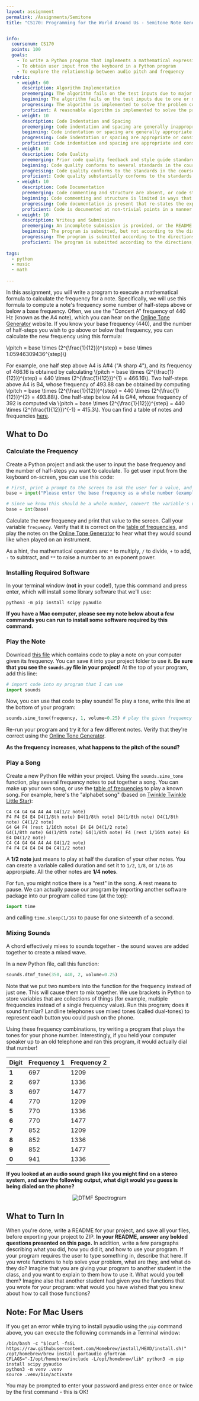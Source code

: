 ```yaml
---
layout: assignment
permalink: /Assignments/Semitone
title: "CS170: Programming for the World Around Us - Semitone Note Generator"


info:
  coursenum: CS170
  points: 100
  goals:
    - To write a Python program that implements a mathematical expression
    - To obtain user input from the keyboard in a Python program
    - To explore the relationship between audio pitch and frequency
  rubric:
    - weight: 60
      description: Algorithm Implementation
      preemerging: The algorithm fails on the test inputs due to major issues, or the program fails to compile and/or run
      beginning: The algorithm fails on the test inputs due to one or more minor issues
      progressing: The algorithm is implemented to solve the problem correctly according to given test inputs, but would fail if executed in a general case due to a minor issue or omission in the algorithm design or implementation
      proficient: A reasonable algorithm is implemented to solve the problem which correctly solves the problem according to the given test inputs, and would be reasonably expected to solve the problem in the general case
    - weight: 10
      description: Code Indentation and Spacing
      preemerging: Code indentation and spacing are generally inappropriate or inconsistent
      beginning: Code indentation or spacing are generally appropriate but inconsistent in a few isolated instances
      progressing: Code indentation or spacing are appropriate or consistent, with minor adjustments needed
      proficient: Code indentation and spacing are appropriate and consistent
    - weight: 10
      description: Code Quality
      preemerging: Prior code quality feedback and style guide standards are not reflected in the submitted code to a great extent
      beginning: Code quality conforms to several standards in the course Style Guide, and progress is demonstrated in improving code quality from prior feedback
      progressing: Code quality conforms to the standards in the course Style Guide to a great extent, with a few identified areas of improvement
      proficient: Code quality substantially conforms to the standards in the course Style Guide
    - weight: 10
      description: Code Documentation
      preemerging: Code commenting and structure are absent, or code structure departs significantly from best practice
      beginning: Code commenting and structure is limited in ways that reduce the readability of the program; specifically, descriptive comments are present for some functions
      progressing: Code documentation is present that re-states the explicit code definitions
      proficient: Code is documented at non-trivial points in a manner that enhances the readability of the program; specifically, descriptive comments are present for all functions
    - weight: 10
      description: Writeup and Submission
      preemerging: An incomplete submission is provided, or the README file submitted is blank
      beginning: The program is submitted, but not according to the directions in one or more ways (for example, because it is lacking a readme writeup or missing answers to written questions)
      progressing: The program is submitted according to the directions with a minor omission or correction needed, including a readme writeup describing the solution and answering nearly all questions posed in the instructions
      proficient: The program is submitted according to the directions, including a readme writeup describing the solution and answering all questions posed in the instructions    
      
tags:
  - python
  - music
  - math
  
---
```


In this assignment, you will write a program to execute a mathematical formula to calculate the frequency for a note.  Specifically, we will use this formula to compute a note's frequency some number of half-steps above or below a base frequency.  Often, we use the "Concert A" frequency of 440 Hz (known as the A4 note), which you can hear on the [Online Tone Generator](https://www.szynalski.com/tone-generator/) website.  If you know your base frequency (440), and the number of half-steps you wish to go above or below that frequency, you can calculate the new frequency using this formula:

<span>\\(pitch = base \times (2^{\frac{1}{12}})^{step} = base \times 1.05946309436^{step}\\)</span>

For example, one half step above A4 is A#4 ("A sharp 4"), and its frequency of 466.16 is obtained by calculating <span>\\(pitch = base \times (2^{\frac{1}{12}})^{step} = 440 \times (2^{\frac{1}{12}})^{1} = 466.16\\)</span>.  Two half-steps above A4 is B4, whose frequency of 493.88 can be obtained by computing <span>\\(pitch = base \times (2^{\frac{1}{12}})^{step} = 440 \times (2^{\frac{1}{12}})^{2} = 493.88\\)</span>.  One half-step below A4 is G#4, whose frequency of 392 is computed via <span>\\(pitch = base \times (2^{\frac{1}{12}})^{step} = 440 \times (2^{\frac{1}{12}})^{-1} = 415.3\\)</span>.  You can find a table of notes and frequencies [here](https://web.archive.org/web/20170720171942/https://pages.mtu.edu/~suits/notefreqs.html).

## What to Do

### Calculate the Frequency
Create a Python project and ask the user to input the base frequency and the number of half-steps you want to calculate.  To get user input from the keyboard on-screen, you can use this code:

```python
# First, print a prompt to the screen to ask the user for a value, and store what they type into a variable called base
base = input("Please enter the base frequency as a whole number (example: 440):")

# Since we know this should be a whole number, convert the variable's value to an integer
base = int(base)
```

Calculate the new frequency and print that value to the screen.  Call your variable `frequency`.  Verify that it is correct on the [table of frequencies](https://web.archive.org/web/20170720171942/https://pages.mtu.edu/~suits/notefreqs.html), and play the notes on the [Online Tone Generator](https://www.szynalski.com/tone-generator/) to hear what they would sound like when played on an instrument.

As a hint, the mathematical operators are: `*` to multiply, `/` to divide, `+` to add, `-` to subtract, and `**` to raise a number to an exponent power.

### Installing Required Software
In your terminal window (**not** in your code!), type this command and press enter, which will install some library software that we'll use:

```
python3 -m pip install scipy pyaudio
```

**If you have a Mac computer, please see my note below about a few commands you can run to install some software required by this command.**

### Play the Note

Download [this file](../files/asmt-semitone/sounds.py) which contains code to play a note on your computer given its frequency.  You can save it into your project folder to use it.  **Be sure that you see the `sounds.py` file in your project!**  At the top of your program, add this line:

```python
# import code into my program that I can use
import sounds
```

Now, you can use that code to play sounds!  To play a tone, write this line at the bottom of your program:

```python
sounds.sine_tone(frequency, 1, volume=0.25) # play the given frequency for 1 seconds and 25% volume
```

Re-run your program and try it for a few different notes.  Verify that they're correct using the [Online Tone Generator](https://www.szynalski.com/tone-generator/).

**As the frequency increases, what happens to the pitch of the sound?**

### Play a Song
Create a new Python file within your project.  Using the `sounds.sine_tone` function, play several frequency notes to put together a song.  You can make up your own song, or use the [table of frequencies](https://web.archive.org/web/20170815053408/https://pages.mtu.edu/~suits/notefreqs.html) to play a known song.  For example, here's the "alphabet song" (based on [Twinkle Twinkle Little Star](https://en.wikipedia.org/wiki/Twinkle,_Twinkle,_Little_Star)):

```
C4 C4 G4 G4 A4 A4 G4(1/2 note)
F4 F4 E4 E4 D4(1/8th note) D4(1/8th note) D4(1/8th note) D4(1/8th note) C4(1/2 note)
G4 G4 F4 (rest 1/16th note) E4 E4 D4(1/2 note)
G4(1/8th note) G4(1/8th note) G4(1/8th note) F4 (rest 1/16th note) E4 E4 D4(1/2 note)
C4 C4 G4 G4 A4 A4 G4(1/2 note)
F4 F4 E4 E4 D4 D4 C4(1/2 note)
```

A **1/2 note** just means to play at half the duration of your other notes.  You can create a variable called duration and set it to `1/2`, `1/8`, or `1/16` as approrpiate.  All the other notes are **1/4 notes**.

For fun, you might notice there is a "rest" in the song.  A rest means to pause.  We can actually pause our program by importing another software package into our program called `time` (at the top):

```python
import time
```

and calling `time.sleep(1/16)` to pause for one sixteenth of a second.

### Mixing Sounds
A chord effectively mixes to sounds together - the sound waves are added together to create a mixed wave.  

In a new Python file, call this function:

```python
sounds.dtmf_tone(350, 440, 2, volume=0.25)
```

Note that we put two numbers into the function for the frequency instead of just one.  This will cause them to mix together.  We use brackets in Python to store variables that are collections of things (for example, multiple frequencies instead of a single frequency value).  Run this program; does it sound familiar?  Landline telephones use mixed tones (called dual-tones) to represent each button you could push on the phone.

Using these frequency combinations, try writing a program that plays the tones for your phone number.  Interestingly, if you held your computer speaker up to an old telephone and ran this program, it would actually dial that number!

| **Digit** | **Frequency 1** | **Frequency 2** |
|-----------|-----------------|-----------------|
| **1**     | 697             | 1209            |
| **2**     | 697             | 1336            |
| **3**     | 697             | 1477            |
| **4**     | 770             | 1209            |
| **5**     | 770             | 1336            |
| **6**     | 770             | 1477            |
| **7**     | 852             | 1209            |
| **8**     | 852             | 1336            |
| **9**     | 852             | 1477            |
| **0**     | 941             | 1336            |

**If you looked at an audio sound graph like you might find on a stereo system, and saw the following output, what digit would you guess is being dialed on the phone?**

<p align="center">
<img src="https://sparse-plex.readthedocs.io/en/latest/_images/dtmf_4507_periodogram.png" style="max-width:100%;" alt="DTMF Spectrogram">
</p>

## What to Turn In

When you're done, write a README for your project, and save all your files, before exporting your project to ZIP.  **In your README, answer any bolded questions presented on this page.**  In addition, write a few paragraphs describing what you did, how you did it, and how to use your program.  If your program requires the user to type something in, describe that here.  If you wrote functions to help solve your problem, what are they, and what do they do?  Imagine that you are giving your program to another student in the class, and you want to explain to them how to use it.  What would you tell them?  Imagine also that another student had given you the functions that you wrote for your program: what would you have wished that you knew about how to call those functions?

## Note: For Mac Users

If you get an error while trying to install pyaudio using the `pip` command above, you can execute the following commands in a Terminal window:

```
/bin/bash -c "$(curl -fsSL https://raw.githubusercontent.com/Homebrew/install/HEAD/install.sh)"
/opt/homebrew/brew install portaudio gfortran
CFLAGS="-I/opt/homebrew/include -L/opt/homebrew/lib" python3 -m pip install scipy pyaudio
python3 -m venv .venv
source .venv/bin/activate
```

You may be prompted to enter your password and press enter once or twice by the first command - this is OK!
